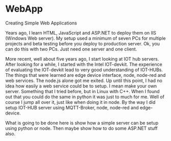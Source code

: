 # WebApp
 Creating Simple Web Applications

Years ago, I learn HTML, JavaScript and ASP.NET to deploy them on IIS (Windows Web server).
My setup used a minimum of seven PCs for multiple projects and beta testing before you deploy
to production server. Ok, you can do this with two PCs. Just need one server and one client.

More recent, well about five years ago, I start looking at IOT hub servers. After looking for
a while, I started with the Intel IOT-devkit. The experience of evaluating the IOT-devkit lead
to very good understanding of IOT-HUBs. The things that were learned are edge device interface,
node, node-red and web services.  The node.js alone got me exited. Up until this point, I had
no idea how easily a web service could be to setup. I mean make your own server. Something that
I tried before, but in Linux with C++. When I found out that you could do the same in python it
was just to much for me. Well of course I jump all over it, just like when doing it in node. By
the way I did setup IOT-HUB server using MQTT-Broker, node, node-red and edge-device.

What is going to be done here is show how a simple server can be setup using python or node.
Then maybe show how to do some ASP.NET stuff also.
